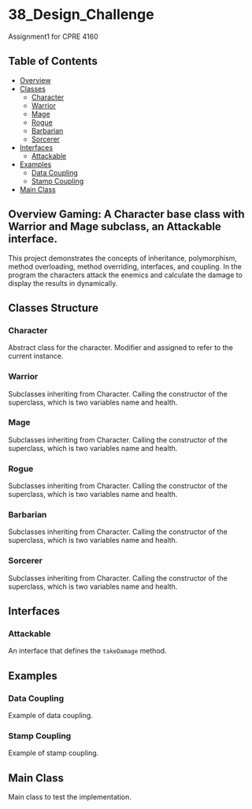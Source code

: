 # 38_Design_Challenge
Assignment1 for CPRE 4160

## Table of Contents
- [Overview](#overview)
- [Classes](#classes)
  - [Character](#character)
  - [Warrior](#warrior)
  - [Mage](#mage)
  - [Rogue](#rogue)
  - [Barbarian](#barbarian)
  - [Sorcerer](#sorcerer)
- [Interfaces](#interfaces)
  - [Attackable](#attackable)
- [Examples](#examples)
  - [Data Coupling](#data-coupling)
  - [Stamp Coupling](#stamp-coupling)
- [Main Class](#main-class)

## Overview **Gaming: A Character base class with Warrior and Mage subclass, an Attackable interface.**

This project demonstrates the concepts of inheritance, polymorphism, method overloading, method overriding, interfaces, and coupling. In the program the characters attack the enemics and calculate the damage to display the results in dynamically. 


## Classes Structure

### Character
Abstract class for the character. Modifier and assigned to refer to the current instance.

### Warrior
Subclasses inheriting from Character. Calling the constructor of the superclass, which is two variables name and health.

### Mage
Subclasses inheriting from Character. Calling the constructor of the superclass, which is two variables name and health.

### Rogue
Subclasses inheriting from Character. Calling the constructor of the superclass, which is two variables name and health.

### Barbarian
Subclasses inheriting from Character. Calling the constructor of the superclass, which is two variables name and health.

### Sorcerer
Subclasses inheriting from Character. Calling the constructor of the superclass, which is two variables name and health.

## Interfaces

### Attackable
An interface that defines the `takeDamage` method.

## Examples

### Data Coupling
Example of data coupling.

### Stamp Coupling
Example of stamp coupling.

## Main Class
Main class to test the implementation.
